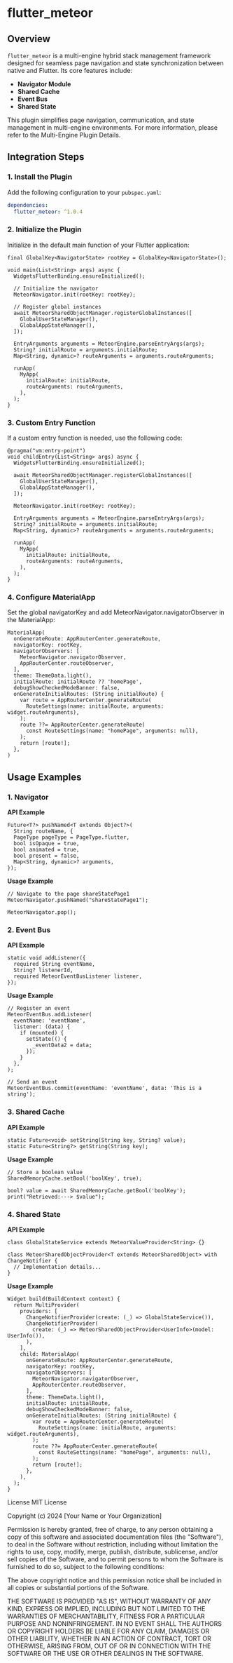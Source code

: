 # flutter_meteor

## Overview
`flutter_meteor` is a multi-engine hybrid stack management framework designed for seamless page navigation and state synchronization between native and Flutter. 
Its core features include:
 - **Navigator Module**
 - **Shared Cache**
 - **Event Bus**
 - **Shared State**

This plugin simplifies page navigation, communication, and state management in multi-engine environments. For more information, please refer to the Multi-Engine Plugin Details.

## Integration Steps

### 1. Install the Plugin

Add the following configuration to your `pubspec.yaml`:

```yaml
dependencies:
  flutter_meteor: ^1.0.4
```
### 2. Initialize the Plugin
Initialize in the default main function of your Flutter application:

```
final GlobalKey<NavigatorState> rootKey = GlobalKey<NavigatorState>();

void main(List<String> args) async {
  WidgetsFlutterBinding.ensureInitialized();

  // Initialize the navigator
  MeteorNavigator.init(rootKey: rootKey);

  // Register global instances
  await MeteorSharedObjectManager.registerGlobalInstances([
    GlobalUserStateManager(),
    GlobalAppStateManager(),
  ]);

  EntryArguments arguments = MeteorEngine.parseEntryArgs(args);
  String? initialRoute = arguments.initialRoute;
  Map<String, dynamic>? routeArguments = arguments.routeArguments;

  runApp(
    MyApp(
      initialRoute: initialRoute,
      routeArguments: routeArguments,
    ),
  );
}
```
### 3. Custom Entry Function
If a custom entry function is needed, use the following code:

```
@pragma("vm:entry-point")
void childEntry(List<String> args) async {
  WidgetsFlutterBinding.ensureInitialized();

  await MeteorSharedObjectManager.registerGlobalInstances([
    GlobalUserStateManager(),
    GlobalAppStateManager(),
  ]);

  MeteorNavigator.init(rootKey: rootKey);

  EntryArguments arguments = MeteorEngine.parseEntryArgs(args);
  String? initialRoute = arguments.initialRoute;
  Map<String, dynamic>? routeArguments = arguments.routeArguments;

  runApp(
    MyApp(
      initialRoute: initialRoute,
      routeArguments: routeArguments,
    ),
  );
}
```
### 4. Configure MaterialApp
Set the global navigatorKey and add MeteorNavigator.navigatorObserver in the MaterialApp:

```
MaterialApp(
  onGenerateRoute: AppRouterCenter.generateRoute,
  navigatorKey: rootKey,
  navigatorObservers: [
    MeteorNavigator.navigatorObserver,
    AppRouterCenter.routeObserver,
  ],
  theme: ThemeData.light(),
  initialRoute: initialRoute ?? 'homePage',
  debugShowCheckedModeBanner: false,
  onGenerateInitialRoutes: (String initialRoute) {
    var route = AppRouterCenter.generateRoute(
      RouteSettings(name: initialRoute, arguments: widget.routeArguments),
    );
    route ??= AppRouterCenter.generateRoute(
      const RouteSettings(name: "homePage", arguments: null),
    );
    return [route!];
  },
)
```
## Usage Examples
### 1. Navigator
**API Example**

```
Future<T?> pushNamed<T extends Object?>(
  String routeName, {
  PageType pageType = PageType.flutter,
  bool isOpaque = true,
  bool animated = true,
  bool present = false,
  Map<String, dynamic>? arguments,
});
```
**Usage Example**
```
// Navigate to the page shareStatePage1
MeteorNavigator.pushNamed("shareStatePage1");

MeteorNavigator.pop();
```
### 2. Event Bus
**API Example**

```
static void addListener({
  required String eventName,
  String? listenerId,
  required MeteorEventBusListener listener,
});
```
**Usage Example**

```
// Register an event
MeteorEventBus.addListener(
  eventName: 'eventName',
  listener: (data) {
    if (mounted) {
      setState(() {
        _eventData2 = data;
      });
    }
  },
);

// Send an event
MeteorEventBus.commit(eventName: 'eventName', data: 'This is a string');
```
### 3. Shared Cache
**API Example**
```
static Future<void> setString(String key, String? value);
static Future<String?> getString(String key);
```
**Usage Example**
```
// Store a boolean value
SharedMemoryCache.setBool('boolKey', true);

bool? value = await SharedMemoryCache.getBool('boolKey');
print("Retrieved:---> $value");
```
### 4. Shared State
**API Example**
```
class GlobalStateService extends MeteorValueProvider<String> {}

class MeteorSharedObjectProvider<T extends MeteorSharedObject> with ChangeNotifier {
  // Implementation details...
}
```
**Usage Example**
```
Widget build(BuildContext context) {
  return MultiProvider(
    providers: [
      ChangeNotifierProvider(create: (_) => GlobalStateService()),
      ChangeNotifierProvider(
        create: (_) => MeteorSharedObjectProvider<UserInfo>(model: UserInfo()),
      ),
    ],
    child: MaterialApp(
      onGenerateRoute: AppRouterCenter.generateRoute,
      navigatorKey: rootKey,
      navigatorObservers: [
        MeteorNavigator.navigatorObserver,
        AppRouterCenter.routeObserver,
      ],
      theme: ThemeData.light(),
      initialRoute: initialRoute,
      debugShowCheckedModeBanner: false,
      onGenerateInitialRoutes: (String initialRoute) {
        var route = AppRouterCenter.generateRoute(
          RouteSettings(name: initialRoute, arguments: widget.routeArguments),
        );
        route ??= AppRouterCenter.generateRoute(
          const RouteSettings(name: "homePage", arguments: null),
        );
        return [route!];
      },
    ),
  );
}
```

License
MIT License

Copyright (c) 2024 [Your Name or Your Organization]

Permission is hereby granted, free of charge, to any person obtaining a copy
of this software and associated documentation files (the "Software"), to deal
in the Software without restriction, including without limitation the rights
to use, copy, modify, merge, publish, distribute, sublicense, and/or sell
copies of the Software, and to permit persons to whom the Software is
furnished to do so, subject to the following conditions:

The above copyright notice and this permission notice shall be included in all
copies or substantial portions of the Software.

THE SOFTWARE IS PROVIDED "AS IS", WITHOUT WARRANTY OF ANY KIND, EXPRESS OR
IMPLIED, INCLUDING BUT NOT LIMITED TO THE WARRANTIES OF MERCHANTABILITY,
FITNESS FOR A PARTICULAR PURPOSE AND NONINFRINGEMENT. IN NO EVENT SHALL THE
AUTHORS OR COPYRIGHT HOLDERS BE LIABLE FOR ANY CLAIM, DAMAGES OR OTHER
LIABILITY, WHETHER IN AN ACTION OF CONTRACT, TORT OR OTHERWISE, ARISING FROM,
OUT OF OR IN CONNECTION WITH THE SOFTWARE OR THE USE OR OTHER DEALINGS IN THE
SOFTWARE.

